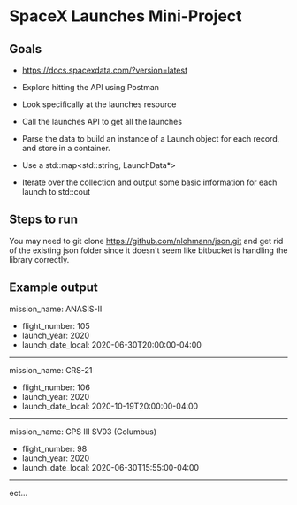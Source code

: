 # SpaceX Launches Mini-Project

## Goals
 - https://docs.spacexdata.com/?version=latest

 - Explore hitting the API using Postman

 - Look specifically at the launches resource

 - Call the launches API to get all the launches

 - Parse the data to build an instance of a Launch object for each record, and store in a container.

 - Use a std::map<std::string, LaunchData*>

 - Iterate over the collection and output some basic information for each launch to std::cout

## Steps to run
You may need to git clone https://github.com/nlohmann/json.git and get rid of the existing json folder since it doesn't seem like bitbucket is handling the library correctly.  

## Example output
mission_name: ANASIS-II
  -  flight_number: 105
  -  launch_year: 2020
  -  launch_date_local: 2020-06-30T20:00:00-04:00
------------------------------
mission_name: CRS-21
  -  flight_number: 106
  -  launch_year: 2020
  -  launch_date_local: 2020-10-19T20:00:00-04:00
------------------------------
mission_name: GPS III SV03 (Columbus)
  -  flight_number: 98
  -  launch_year: 2020
  -  launch_date_local: 2020-06-30T15:55:00-04:00
------------------------------
ect...